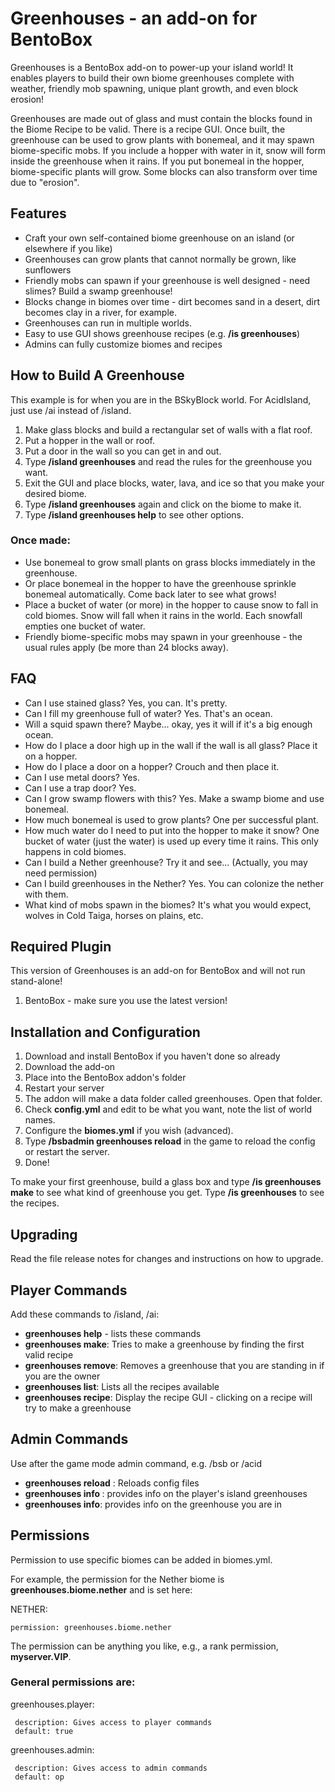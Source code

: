 # Greenhouses - an add-on for BentoBox


Greenhouses is a BentoBox add-on to power-up your island world! It enables players to build their own biome greenhouses complete with weather, friendly mob spawning, unique plant growth, and even block erosion!

Greenhouses are made out of glass and must contain the blocks found in the Biome Recipe to be valid. There is a recipe GUI. Once built, the greenhouse can be used to grow plants with bonemeal, and it may spawn biome-specific mobs. If you include a hopper with water in it, snow will form inside the greenhouse when it rains. If you put bonemeal in the hopper, biome-specific plants will grow. Some blocks can also transform over time due to "erosion".

## Features

* Craft your own self-contained biome greenhouse on an island (or elsewhere if you like)
* Greenhouses can grow plants that cannot normally be grown, like sunflowers
* Friendly mobs can spawn if your greenhouse is well designed - need slimes? Build a swamp greenhouse!
* Blocks change in biomes over time - dirt becomes sand in a desert, dirt becomes clay in a river, for example.
* Greenhouses can run in multiple worlds.
* Easy to use GUI shows greenhouse recipes (e.g. **/is greenhouses**)
* Admins can fully customize biomes and recipes

## How to Build A Greenhouse

This example is for when you are in the BSkyBlock world. For AcidIsland, just use /ai instead of /island.

1. Make glass blocks and build a rectangular set of walls with a flat roof.
2. Put a hopper in the wall or roof.
3. Put a door in the wall so you can get in and out.
4. Type **/island greenhouses** and read the rules for the greenhouse you want.
5. Exit the GUI and place blocks, water, lava, and ice so that you make your desired biome.
6. Type **/island greenhouses** again and click on the biome to make it.
7. Type **/island greenhouses help** to see other options.

### Once made:

* Use bonemeal to grow small plants on grass blocks immediately in the greenhouse.
* Or place bonemeal in the hopper to have the greenhouse sprinkle bonemeal automatically. Come back later to see what grows!
* Place a bucket of water (or more) in the hopper to cause snow to fall in cold biomes. Snow will fall when it rains in the world. Each snowfall empties one bucket of water.
* Friendly biome-specific mobs may spawn in your greenhouse - the usual rules apply (be more than 24 blocks away).

## FAQ

* Can I use stained glass? Yes, you can. It's pretty.
* Can I fill my greenhouse full of water? Yes. That's an ocean.
* Will a squid spawn there? Maybe... okay, yes it will if it's a big enough ocean.
* How do I place a door high up in the wall if the wall is all glass? Place it on a hopper.
* How do I place a door on a hopper? Crouch and then place it.
* Can I use metal doors? Yes.
* Can I use a trap door? Yes.
* Can I grow swamp flowers with this? Yes. Make a swamp biome and use bonemeal.
* How much bonemeal is used to grow plants? One per successful plant.
* How much water do I need to put into the hopper to make it snow? One bucket of water (just the water) is used up every time it rains. This only happens in cold biomes.
* Can I build a Nether greenhouse? Try it and see... (Actually, you may need permission)
* Can I build greenhouses in the Nether? Yes. You can colonize the nether with them.
* What kind of mobs spawn in the biomes? It's what you would expect, wolves in Cold Taiga, horses on plains, etc.


## Required Plugin

This version of Greenhouses is an add-on for BentoBox and will not run stand-alone!

1. BentoBox - make sure you use the latest version!

## Installation and Configuration

1. Download and install BentoBox if you haven't done so already
2. Download the add-on
3. Place into the BentoBox addon's folder
4. Restart your server
5. The addon will make a data folder called greenhouses. Open that folder.
6. Check **config.yml** and edit to be what you want, note the list of world names.
7. Configure the **biomes.yml** if you wish (advanced).
8. Type **/bsbadmin greenhouses reload** in the game to reload the config or restart the server.
9. Done!

To make your first greenhouse, build a glass box and type **/is greenhouses make** to see what kind of greenhouse you get. Type **/is greenhouses** to see the recipes.

## Upgrading

Read the file release notes for changes and instructions on how to upgrade.

## Player Commands

Add these commands to /island, /ai:

* **greenhouses help** - lists these commands
* **greenhouses make**: Tries to make a greenhouse by finding the first valid recipe
* **greenhouses remove**: Removes a greenhouse that you are standing in if you are the owner
* **greenhouses list**: Lists all the recipes available
* **greenhouses recipe**: Display the recipe GUI - clicking on a recipe will try to make a greenhouse

## Admin Commands

Use after the game mode admin command, e.g. /bsb or /acid

* **greenhouses reload** : Reloads config files
* **greenhouses info <player>**: provides info on the player's island greenhouses
* **greenhouses info**: provides info on the greenhouse you are in

## Permissions

Permission to use specific biomes can be added in biomes.yml.

For example, the permission for the Nether biome is **greenhouses.biome.nether** and is set here:

 NETHER:
 
    permission: greenhouses.biome.nether

The permission can be anything you like, e.g., a rank permission, **myserver.VIP**.

### General permissions are:

  greenhouses.player:
  
     description: Gives access to player commands
     default: true
     
  greenhouses.admin:
  
     description: Gives access to admin commands
     default: op